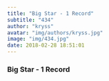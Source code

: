 ```yaml
---
title: "Big Star - 1 Record"
subtitle: "434"
author: "kryss"
avatar: "img/authors/kryss.jpg"
image: "img/434.jpg"
date: 2018-02-28 18:51:01
---
```


### Big Star - 1 Record
